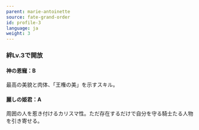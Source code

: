 ```yaml
---
parent: marie-antoinette
source: fate-grand-order
id: profile-3
language: ja
weight: 3
---
```


### 絆Lv.3で開放

#### 神の恩寵：B

最高の美貌と肉体、「王権の美」を示すスキル。

#### 麗しの姫君：A

周囲の人を惹き付けるカリスマ性。ただ存在するだけで自分を守る騎士たる人物を引き寄せる。
